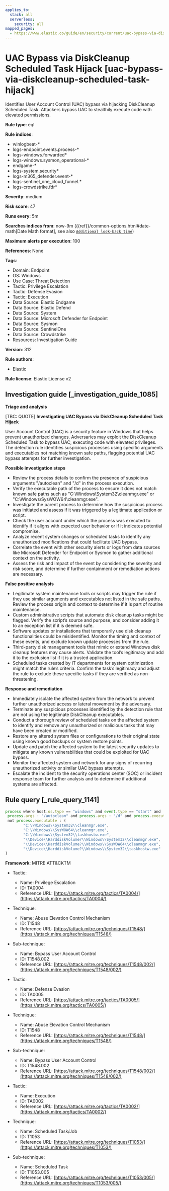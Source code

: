 ```yaml
---
applies_to:
  stack: all
  serverless:
    security: all
mapped_pages:
  - https://www.elastic.co/guide/en/security/current/uac-bypass-via-diskcleanup-scheduled-task-hijack.html
---
```


# UAC Bypass via DiskCleanup Scheduled Task Hijack [uac-bypass-via-diskcleanup-scheduled-task-hijack]

Identifies User Account Control (UAC) bypass via hijacking DiskCleanup Scheduled Task. Attackers bypass UAC to stealthily execute code with elevated permissions.

**Rule type**: eql

**Rule indices**:

* winlogbeat-*
* logs-endpoint.events.process-*
* logs-windows.forwarded*
* logs-windows.sysmon_operational-*
* endgame-*
* logs-system.security*
* logs-m365_defender.event-*
* logs-sentinel_one_cloud_funnel.*
* logs-crowdstrike.fdr*

**Severity**: medium

**Risk score**: 47

**Runs every**: 5m

**Searches indices from**: now-9m ({{ref}}/common-options.html#date-math[Date Math format], see also [`Additional look-back time`](docs-content://solutions/security/detect-and-alert/create-detection-rule.md#rule-schedule))

**Maximum alerts per execution**: 100

**References**: None

**Tags**:

* Domain: Endpoint
* OS: Windows
* Use Case: Threat Detection
* Tactic: Privilege Escalation
* Tactic: Defense Evasion
* Tactic: Execution
* Data Source: Elastic Endgame
* Data Source: Elastic Defend
* Data Source: System
* Data Source: Microsoft Defender for Endpoint
* Data Source: Sysmon
* Data Source: SentinelOne
* Data Source: Crowdstrike
* Resources: Investigation Guide

**Version**: 312

**Rule authors**:

* Elastic

**Rule license**: Elastic License v2

## Investigation guide [_investigation_guide_1085]

**Triage and analysis**

[TBC: QUOTE]
**Investigating UAC Bypass via DiskCleanup Scheduled Task Hijack**

User Account Control (UAC) is a security feature in Windows that helps prevent unauthorized changes. Adversaries may exploit the DiskCleanup Scheduled Task to bypass UAC, executing code with elevated privileges. The detection rule identifies suspicious processes using specific arguments and executables not matching known safe paths, flagging potential UAC bypass attempts for further investigation.

**Possible investigation steps**

* Review the process details to confirm the presence of suspicious arguments "/autoclean" and "/d" in the process execution.
* Verify the executable path of the process to ensure it does not match known safe paths such as "C:\Windows\System32\cleanmgr.exe" or "C:\Windows\SysWOW64\cleanmgr.exe".
* Investigate the parent process to determine how the suspicious process was initiated and assess if it was triggered by a legitimate application or script.
* Check the user account under which the process was executed to identify if it aligns with expected user behavior or if it indicates potential compromise.
* Analyze recent system changes or scheduled tasks to identify any unauthorized modifications that could facilitate UAC bypass.
* Correlate the event with other security alerts or logs from data sources like Microsoft Defender for Endpoint or Sysmon to gather additional context on the activity.
* Assess the risk and impact of the event by considering the severity and risk score, and determine if further containment or remediation actions are necessary.

**False positive analysis**

* Legitimate system maintenance tools or scripts may trigger the rule if they use similar arguments and executables not listed in the safe paths. Review the process origin and context to determine if it is part of routine maintenance.
* Custom administrative scripts that automate disk cleanup tasks might be flagged. Verify the script’s source and purpose, and consider adding it to an exception list if it is deemed safe.
* Software updates or installations that temporarily use disk cleanup functionalities could be misidentified. Monitor the timing and context of these events, and exclude known update processes from the rule.
* Third-party disk management tools that mimic or extend Windows disk cleanup features may cause alerts. Validate the tool’s legitimacy and add it to the exclusion list if it is a trusted application.
* Scheduled tasks created by IT departments for system optimization might match the rule’s criteria. Confirm the task’s legitimacy and adjust the rule to exclude these specific tasks if they are verified as non-threatening.

**Response and remediation**

* Immediately isolate the affected system from the network to prevent further unauthorized access or lateral movement by the adversary.
* Terminate any suspicious processes identified by the detection rule that are not using the legitimate DiskCleanup executables.
* Conduct a thorough review of scheduled tasks on the affected system to identify and remove any unauthorized or malicious tasks that may have been created or modified.
* Restore any altered system files or configurations to their original state using known good backups or system restore points.
* Update and patch the affected system to the latest security updates to mitigate any known vulnerabilities that could be exploited for UAC bypass.
* Monitor the affected system and network for any signs of recurring unauthorized activity or similar UAC bypass attempts.
* Escalate the incident to the security operations center (SOC) or incident response team for further analysis and to determine if additional systems are affected.


## Rule query [_rule_query_1141]

```js
process where host.os.type == "windows" and event.type == "start" and
 process.args : "/autoclean" and process.args : "/d" and process.executable != null and
 not process.executable : (
        "C:\\Windows\\System32\\cleanmgr.exe",
        "C:\\Windows\\SysWOW64\\cleanmgr.exe",
        "C:\\Windows\\System32\\taskhostw.exe",
        "\\Device\\HarddiskVolume?\\Windows\\System32\\cleanmgr.exe",
        "\\Device\\HarddiskVolume?\\Windows\\SysWOW64\\cleanmgr.exe",
        "\\Device\\HarddiskVolume?\\Windows\\System32\\taskhostw.exe"
)
```

**Framework**: MITRE ATT&CKTM

* Tactic:

    * Name: Privilege Escalation
    * ID: TA0004
    * Reference URL: [https://attack.mitre.org/tactics/TA0004/](https://attack.mitre.org/tactics/TA0004/)

* Technique:

    * Name: Abuse Elevation Control Mechanism
    * ID: T1548
    * Reference URL: [https://attack.mitre.org/techniques/T1548/](https://attack.mitre.org/techniques/T1548/)

* Sub-technique:

    * Name: Bypass User Account Control
    * ID: T1548.002
    * Reference URL: [https://attack.mitre.org/techniques/T1548/002/](https://attack.mitre.org/techniques/T1548/002/)

* Tactic:

    * Name: Defense Evasion
    * ID: TA0005
    * Reference URL: [https://attack.mitre.org/tactics/TA0005/](https://attack.mitre.org/tactics/TA0005/)

* Technique:

    * Name: Abuse Elevation Control Mechanism
    * ID: T1548
    * Reference URL: [https://attack.mitre.org/techniques/T1548/](https://attack.mitre.org/techniques/T1548/)

* Sub-technique:

    * Name: Bypass User Account Control
    * ID: T1548.002
    * Reference URL: [https://attack.mitre.org/techniques/T1548/002/](https://attack.mitre.org/techniques/T1548/002/)

* Tactic:

    * Name: Execution
    * ID: TA0002
    * Reference URL: [https://attack.mitre.org/tactics/TA0002/](https://attack.mitre.org/tactics/TA0002/)

* Technique:

    * Name: Scheduled Task/Job
    * ID: T1053
    * Reference URL: [https://attack.mitre.org/techniques/T1053/](https://attack.mitre.org/techniques/T1053/)

* Sub-technique:

    * Name: Scheduled Task
    * ID: T1053.005
    * Reference URL: [https://attack.mitre.org/techniques/T1053/005/](https://attack.mitre.org/techniques/T1053/005/)




